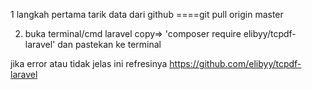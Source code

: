 1 langkah pertama tarik data dari github
====git pull origin master

2. buka terminal/cmd laravel
   copy=> 'composer require elibyy/tcpdf-laravel'
   dan pastekan ke terminal

jika error atau tidak jelas ini refresinya
https://github.com/elibyy/tcpdf-laravel
